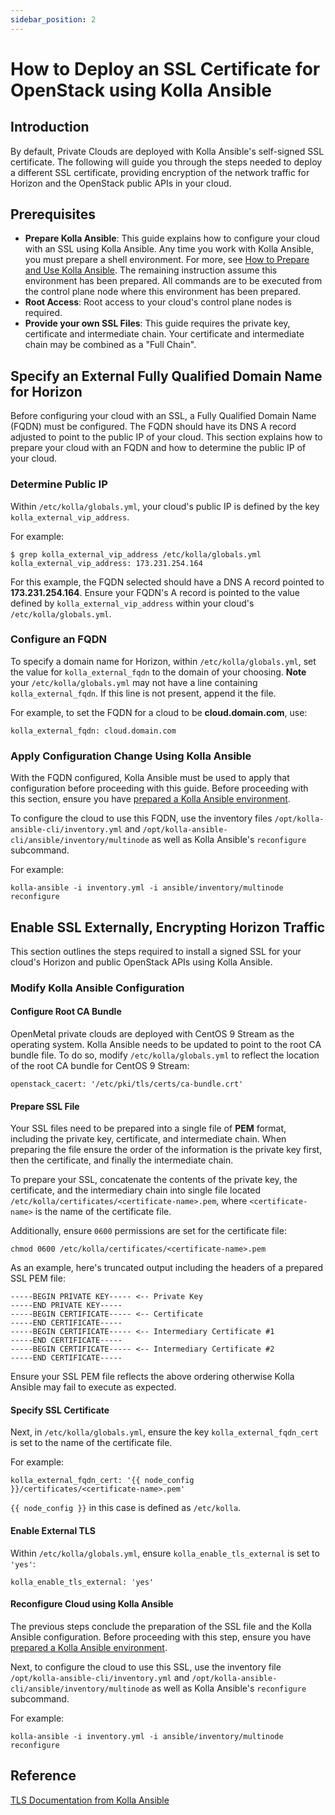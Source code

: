 ```yaml
---
sidebar_position: 2
---
```

# How to Deploy an SSL Certificate for OpenStack using Kolla Ansible

## Introduction

By default, Private Clouds are deployed with Kolla Ansible's self-signed SSL
certificate. The following will guide you through the steps needed to deploy a
different SSL certificate, providing encryption of the network traffic for
Horizon and the OpenStack public APIs in your cloud.

## Prerequisites

- **Prepare Kolla Ansible**: This guide explains how to configure your
    cloud with an SSL using Kolla Ansible. Any time you work with Kolla
    Ansible, you must prepare a shell environment. For more, see
    [How to Prepare and Use Kolla Ansible](./prepare-kolla-ansible).
    The remaining instruction assume this environment has been prepared.
    All commands are to be executed from the control plane node where
    this environment has been prepared.
- **Root Access**: Root access to your cloud's control plane nodes is
    required.
- **Provide your own SSL Files**: This guide requires the private key,
    certificate and intermediate chain. Your certificate and
    intermediate chain may be combined as a "Full Chain".

## Specify an External Fully Qualified Domain Name for Horizon

Before configuring your cloud with an SSL, a Fully Qualified Domain Name
(FQDN) must be configured. The FQDN should have its DNS A record
adjusted to point to the public IP of your cloud. This section explains
how to prepare your cloud with an FQDN and how to determine the public
IP of your cloud.

### Determine Public IP

Within `/etc/kolla/globals.yml`, your cloud's public IP is defined by
the key `kolla_external_vip_address`.

For example:

    $ grep kolla_external_vip_address /etc/kolla/globals.yml
    kolla_external_vip_address: 173.231.254.164

For this example, the FQDN selected should have a DNS A record pointed
to **173.231.254.164**. Ensure your FQDN's A record is pointed to the
value defined by `kolla_external_vip_address` within your cloud's
`/etc/kolla/globals.yml`.

### Configure an FQDN

To specify a domain name for Horizon, within `/etc/kolla/globals.yml`,
set the value for `kolla_external_fqdn` to the domain of your choosing.
**Note** your `/etc/kolla/globals.yml` may not have a line containing
`kolla_external_fqdn`. If this line is not present, append it the file.

For example, to set the FQDN for a cloud to be **cloud.domain.com**,
use:

    kolla_external_fqdn: cloud.domain.com

### Apply Configuration Change Using Kolla Ansible

With the FQDN configured, Kolla Ansible must be used to apply that configuration
before proceeding with this guide. Before proceeding with this section, ensure
you have [prepared a Kolla Ansible environment](./prepare-kolla-ansible).

To configure the cloud to use this FQDN, use the inventory files
`/opt/kolla-ansible-cli/inventory.yml` and `/opt/kolla-ansible-cli/ansible/inventory/multinode` as well as Kolla Ansible's
`reconfigure` subcommand.

For example:

    kolla-ansible -i inventory.yml -i ansible/inventory/multinode reconfigure

## Enable SSL Externally, Encrypting Horizon Traffic

This section outlines the steps required to install a signed SSL for
your cloud's Horizon and public OpenStack APIs using Kolla Ansible.

### Modify Kolla Ansible Configuration

#### Configure Root CA Bundle

OpenMetal private clouds are deployed with CentOS 9 Stream as the operating
system. Kolla Ansible needs to be updated to point to the root CA bundle file.
To do so, modify `/etc/kolla/globals.yml` to reflect the location of the root CA
bundle for CentOS 9 Stream:

    openstack_cacert: '/etc/pki/tls/certs/ca-bundle.crt'

#### Prepare SSL File

Your SSL files need to be prepared into a single file of **PEM** format,
including the private key, certificate, and intermediate chain. When
preparing the file ensure the order of the information is the private
key first, then the certificate, and finally the intermediate chain.

To prepare your SSL, concatenate the contents of the private key, the
certificate, and the intermediary chain into single file located
`/etc/kolla/certificates/<certificate-name>.pem`, where
`<certificate-name>` is the name of the certificate file.

Additionally, ensure `0600` permissions are set for the certificate
file:

    chmod 0600 /etc/kolla/certificates/<certificate-name>.pem

As an example, here's truncated output including the headers of a
prepared SSL PEM file:

    -----BEGIN PRIVATE KEY----- <-- Private Key
    -----END PRIVATE KEY-----
    -----BEGIN CERTIFICATE----- <-- Certificate
    -----END CERTIFICATE-----
    -----BEGIN CERTIFICATE----- <-- Intermediary Certificate #1
    -----END CERTIFICATE-----
    -----BEGIN CERTIFICATE----- <-- Intermediary Certificate #2
    -----END CERTIFICATE-----

Ensure your SSL PEM file reflects the above ordering otherwise Kolla
Ansible may fail to execute as expected.

#### Specify SSL Certificate

Next, in `/etc/kolla/globals.yml`, ensure the key `kolla_external_fqdn_cert` is
set to the name of the certificate file.

For example:

    kolla_external_fqdn_cert: '{{ node_config }}/certificates/<certificate-name>.pem'

`{{ node_config }}` in this case is defined as `/etc/kolla`.

#### Enable External TLS

Within `/etc/kolla/globals.yml`, ensure `kolla_enable_tls_external` is
set to `'yes'`:

    kolla_enable_tls_external: 'yes'

#### Reconfigure Cloud using Kolla Ansible

The previous steps conclude the preparation of the SSL file and the
Kolla Ansible configuration. Before proceeding with this step, ensure
you have [prepared a Kolla Ansible environment](./prepare-kolla-ansible).

Next, to configure the cloud to use this SSL, use the inventory file
`/opt/kolla-ansible-cli/inventory.yml` and `/opt/kolla-ansible-cli/ansible/inventory/multinode` as well as Kolla Ansible's
`reconfigure` subcommand.

For example:

    kolla-ansible -i inventory.yml -i ansible/inventory/multinode reconfigure

## Reference

[TLS Documentation from Kolla Ansible](https://docs.openstack.org/kolla-ansible/2023.2/admin/tls.html)